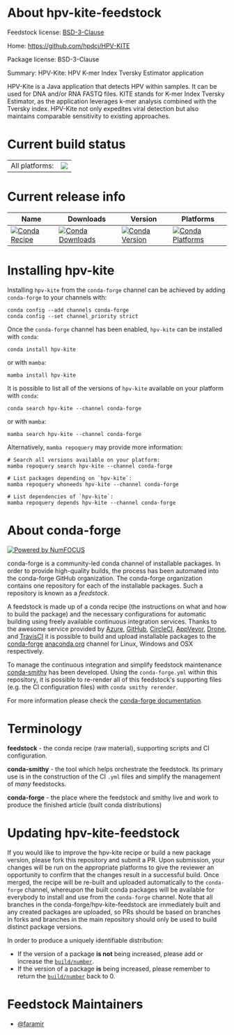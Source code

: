 About hpv-kite-feedstock
========================

Feedstock license: [BSD-3-Clause](https://github.com/conda-forge/hpv-kite-feedstock/blob/main/LICENSE.txt)

Home: https://github.com/hpdcj/HPV-KITE

Package license: BSD-3-Clause

Summary: HPV-Kite: HPV K-mer Index Tversky Estimator application

HPV-Kite is a Java application that detects HPV within samples.
It can be used for DNA and/or RNA FASTQ files.
KITE stands for K-mer Index Tversky Estimator, as the application leverages
k-mer analysis combined with the Tversky index.
HPV-Kite not only expedites viral detection but also maintains comparable
sensitivity to existing approaches.


Current build status
====================


<table><tr><td>All platforms:</td>
    <td>
      <a href="https://dev.azure.com/conda-forge/feedstock-builds/_build/latest?definitionId=24485&branchName=main">
        <img src="https://dev.azure.com/conda-forge/feedstock-builds/_apis/build/status/hpv-kite-feedstock?branchName=main">
      </a>
    </td>
  </tr>
</table>

Current release info
====================

| Name | Downloads | Version | Platforms |
| --- | --- | --- | --- |
| [![Conda Recipe](https://img.shields.io/badge/recipe-hpv--kite-green.svg)](https://anaconda.org/conda-forge/hpv-kite) | [![Conda Downloads](https://img.shields.io/conda/dn/conda-forge/hpv-kite.svg)](https://anaconda.org/conda-forge/hpv-kite) | [![Conda Version](https://img.shields.io/conda/vn/conda-forge/hpv-kite.svg)](https://anaconda.org/conda-forge/hpv-kite) | [![Conda Platforms](https://img.shields.io/conda/pn/conda-forge/hpv-kite.svg)](https://anaconda.org/conda-forge/hpv-kite) |

Installing hpv-kite
===================

Installing `hpv-kite` from the `conda-forge` channel can be achieved by adding `conda-forge` to your channels with:

```
conda config --add channels conda-forge
conda config --set channel_priority strict
```

Once the `conda-forge` channel has been enabled, `hpv-kite` can be installed with `conda`:

```
conda install hpv-kite
```

or with `mamba`:

```
mamba install hpv-kite
```

It is possible to list all of the versions of `hpv-kite` available on your platform with `conda`:

```
conda search hpv-kite --channel conda-forge
```

or with `mamba`:

```
mamba search hpv-kite --channel conda-forge
```

Alternatively, `mamba repoquery` may provide more information:

```
# Search all versions available on your platform:
mamba repoquery search hpv-kite --channel conda-forge

# List packages depending on `hpv-kite`:
mamba repoquery whoneeds hpv-kite --channel conda-forge

# List dependencies of `hpv-kite`:
mamba repoquery depends hpv-kite --channel conda-forge
```


About conda-forge
=================

[![Powered by
NumFOCUS](https://img.shields.io/badge/powered%20by-NumFOCUS-orange.svg?style=flat&colorA=E1523D&colorB=007D8A)](https://numfocus.org)

conda-forge is a community-led conda channel of installable packages.
In order to provide high-quality builds, the process has been automated into the
conda-forge GitHub organization. The conda-forge organization contains one repository
for each of the installable packages. Such a repository is known as a *feedstock*.

A feedstock is made up of a conda recipe (the instructions on what and how to build
the package) and the necessary configurations for automatic building using freely
available continuous integration services. Thanks to the awesome service provided by
[Azure](https://azure.microsoft.com/en-us/services/devops/), [GitHub](https://github.com/),
[CircleCI](https://circleci.com/), [AppVeyor](https://www.appveyor.com/),
[Drone](https://cloud.drone.io/welcome), and [TravisCI](https://travis-ci.com/)
it is possible to build and upload installable packages to the
[conda-forge](https://anaconda.org/conda-forge) [anaconda.org](https://anaconda.org/)
channel for Linux, Windows and OSX respectively.

To manage the continuous integration and simplify feedstock maintenance
[conda-smithy](https://github.com/conda-forge/conda-smithy) has been developed.
Using the ``conda-forge.yml`` within this repository, it is possible to re-render all of
this feedstock's supporting files (e.g. the CI configuration files) with ``conda smithy rerender``.

For more information please check the [conda-forge documentation](https://conda-forge.org/docs/).

Terminology
===========

**feedstock** - the conda recipe (raw material), supporting scripts and CI configuration.

**conda-smithy** - the tool which helps orchestrate the feedstock.
                   Its primary use is in the construction of the CI ``.yml`` files
                   and simplify the management of *many* feedstocks.

**conda-forge** - the place where the feedstock and smithy live and work to
                  produce the finished article (built conda distributions)


Updating hpv-kite-feedstock
===========================

If you would like to improve the hpv-kite recipe or build a new
package version, please fork this repository and submit a PR. Upon submission,
your changes will be run on the appropriate platforms to give the reviewer an
opportunity to confirm that the changes result in a successful build. Once
merged, the recipe will be re-built and uploaded automatically to the
`conda-forge` channel, whereupon the built conda packages will be available for
everybody to install and use from the `conda-forge` channel.
Note that all branches in the conda-forge/hpv-kite-feedstock are
immediately built and any created packages are uploaded, so PRs should be based
on branches in forks and branches in the main repository should only be used to
build distinct package versions.

In order to produce a uniquely identifiable distribution:
 * If the version of a package **is not** being increased, please add or increase
   the [``build/number``](https://docs.conda.io/projects/conda-build/en/latest/resources/define-metadata.html#build-number-and-string).
 * If the version of a package **is** being increased, please remember to return
   the [``build/number``](https://docs.conda.io/projects/conda-build/en/latest/resources/define-metadata.html#build-number-and-string)
   back to 0.

Feedstock Maintainers
=====================

* [@faramir](https://github.com/faramir/)

